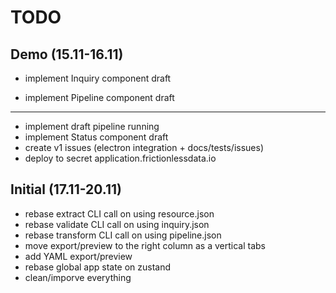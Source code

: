 # TODO

## Demo (15.11-16.11)

+ implement Inquiry component draft
- implement Pipeline component draft
---
- implement draft pipeline running
- implement Status component draft
- create v1 issues (electron integration + docs/tests/issues)
- deploy to secret application.frictionlessdata.io

## Initial (17.11-20.11)

- rebase extract CLI call on using resource.json
- rebase validate CLI call on using inquiry.json
- rebase transform CLI call on using pipeline.json
- move export/preview to the right column as a vertical tabs
- add YAML export/preview
- rebase global app state on zustand
- clean/imporve everything
